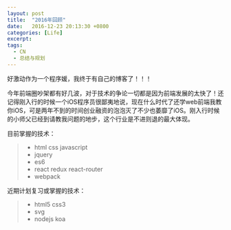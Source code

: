```yaml
---
layout: post
title:  "2016年回顾"
date:   2016-12-23 20:13:30 +0800
categories: [Life]
excerpt:
tags:
  - CN
  - 总结与规划
---
```


好激动作为一个程序媛，我终于有自己的博客了！！！

今年前端圈吵架都有好几波，对于技术的争论一切都是因为前端发展的太快了！还记得刚入行的时候一个iOS程序员很鄙夷地说，现在什么时代了还学web前端我教你iOS，可是两年不到的时间创业融资的泡泡灭了不少也萎靡了iOS。刚入行时候的小师父已经到请教我问题的地步，这个行业是不进则退的最大体现。

目前掌握的技术：

>* html css javascript
>* jquery
>* es6
>* react redux react-router
>* webpack

近期计划复习或掌握的技术：

>* html5 css3
>* svg
>* nodejs koa

